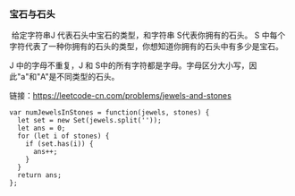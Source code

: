 <!--
 * @Author: 月魂
 * @Date: 2021-03-23 17:28:35
 * @LastEditTime: 2021-03-23 17:28:56
 * @LastEditors: 月魂
 * @Description: 
 * @FilePath: \leetcode-per-day\day76.md
-->
### 宝石与石头
 给定字符串J 代表石头中宝石的类型，和字符串 S代表你拥有的石头。 S 中每个字符代表了一种你拥有的石头的类型，你想知道你拥有的石头中有多少是宝石。

J 中的字母不重复，J 和 S中的所有字符都是字母。字母区分大小写，因此"a"和"A"是不同类型的石头。

链接：https://leetcode-cn.com/problems/jewels-and-stones

```
var numJewelsInStones = function(jewels, stones) {
  let set = new Set(jewels.split(''));
  let ans = 0;
  for (let i of stones) {
    if (set.has(i)) {
      ans++;
    }
  }
  return ans;
};
```